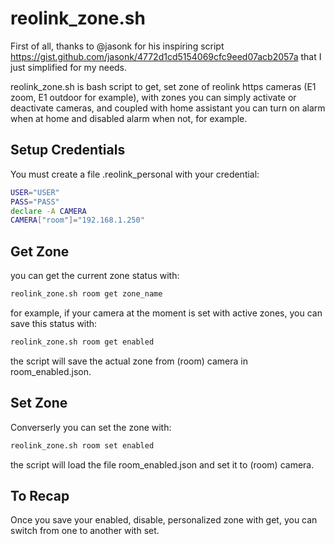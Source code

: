 # reolink_zone.sh #

First of all, thanks to @jasonk for his inspiring script https://gist.github.com/jasonk/4772d1cd5154069cfc9eed07acb2057a 
that I just simplified for my needs.

reolink_zone.sh is bash script to get, set zone of reolink https cameras (E1 zoom, E1 outdoor for example), 
with zones you can simply activate or deactivate cameras, and coupled with home assistant you can turn on alarm when at home and
disabled alarm when not, for example.

## Setup Credentials ##

You must create a file .reolink_personal with your credential:

```bash
USER="USER"
PASS="PASS" 
declare -A CAMERA
CAMERA["room"]="192.168.1.250" 
```

## Get Zone ##

you can get the current zone status with:

```bash
reolink_zone.sh room get zone_name
```

for example, if your camera at the moment is set with active zones, you can save this status with:


```bash
reolink_zone.sh room get enabled
```

the script will save the actual zone from (room) camera in room_enabled.json.

## Set Zone ##

Converserly you can set the zone with:

```bash
reolink_zone.sh room set enabled
```

the script will load the file room_enabled.json and set it to (room) camera.


## To Recap ##

Once you save your enabled, disable, personalized zone with get, you can switch from one to another with set.

